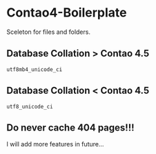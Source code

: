 # Contao4-Boilerplate
Sceleton for files and folders.

## Database Collation > Contao 4.5
`utf8mb4_unicode_ci`
## Database Collation < Contao 4.5
`utf8_unicode_ci`

## Do never cache 404 pages!!!

I will add more features in future...
